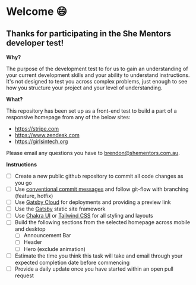 # Welcome 😄
## Thanks for participating in the She Mentors developer test!

**Why?**

The purpose of the development test to for us to gain an understanding of your current development skills and your ability to understand instructions.
It's not designed to test you across complex problems, just enough to see how you structure your project and your level of understanding.

**What?**

This repository has been set up as a front-end test to build a part of a responsive homepage from any of the below sites:

 - https://stripe.com
 - https://www.zendesk.com
 - https://girlsintech.org

Please email any questions you have to brendon@shementors.com.au.

**Instructions**

- [ ] Create a new public github repository to commit all code changes as you go
- [ ] Use [conventional commit messages](https://gist.github.com/qoomon/5dfcdf8eec66a051ecd85625518cfd13) and follow git-flow with branching (feature, hotfix)
- [ ] Use [Gatsby Cloud](https://www.gatsbyjs.com/cloud/) for deployments and providing a preview link
- [ ] Use the [Gatsby](https://www.gatsbyjs.com/) static site framework
- [ ] Use [Chakra UI](https://chakra-ui.com/) or [Tailwind CSS](https://tailwindcss.com/) for all styling and layouts
- [ ] Build the following sections from the selected homepage across mobile and desktop
   - [ ] Announcement Bar
   - [ ] Header
   - [ ] Hero (exclude animation)
- [ ] Estimate the time you think this task will take and email through your expected completion date before commencing
- [ ] Provide a daily update once you have started within an open pull request

